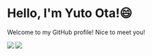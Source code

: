 # Hello, I'm Yuto Ota!😄

Welcome to my GitHub profile! Nice to meet you!

<a href="https://github.com/Yuto299/github-readme-stats">
  <img align="left" src="https://github-readme-stats.vercel.app/api?username=Yuto299&count_private=true&show_icons=true" />
</a>
<a href="https://github.com/Yuto299/github-readme-stats">
  <img align="left" src="https://github-readme-stats.vercel.app/api/top-langs/?username=Yuto299" />
</a>

<!--
**Yuto299/Yuto299** is a ✨ _special_ ✨ repository because its `README.md` (this file) appears on your GitHub profile.

Here are some ideas to get you started:

- 🔭 I’m currently working on ...
- 🌱 I’m currently learning ...
- 👯 I’m looking to collaborate on ...
- 🤔 I’m looking for help with ...
- 💬 Ask me about ...
- 📫 How to reach me: ...
- 😄 Pronouns: ...
- ⚡ Fun fact: ...
-->

